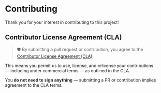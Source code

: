 # Contributing

Thank you for your interest in contributing to this project!

## Contributor License Agreement (CLA)

> 🛡️ By submitting a pull request or contribution, you agree to the [Contributor License Agreement (CLA)](./CLA.md).

This means you permit us to use, license, and relicense your contributions — including under commercial terms — as outlined in the CLA.

You **do not need to sign anything** — submitting a PR or contribution implies agreement to the CLA terms.
